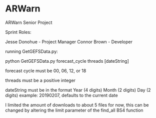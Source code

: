 # ARWarn
ARWarn Senior Project


Sprint Roles:

Jesse Donohue - Project Manager
Connor Brown - Developer

running GetGEFSData.py:

python GetGEFSData.py forecast_cycle threads [dateString]

forecast cycle must be 00, 06, 12, or 18

threads must be a positive integer

dateString must be in the format Year (4 digits) Month (2 digits) Day (2 digits) example: 20190207, defaults to the current date

I limited the amount of downloads to about 5 files for now, this can be changed by altering the limit parameter of the find_all BS4 function
